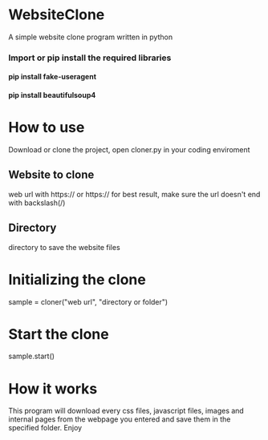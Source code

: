 # WebsiteClone
A simple website clone program written in python
### Import or pip install the required libraries
#### pip install fake-useragent
#### pip install beautifulsoup4
# How to use
Download or clone the project, open cloner.py in your coding enviroment

## Website to clone
web url with https:// or https:// for best result, make sure the url doesn't end with backslash(/)
## Directory
directory to save the website files <The directory will be created inside your current working directory>
# Initializing the clone
sample = cloner("web url", "directory or folder")
# Start the clone
sample.start()
# How it works
This program will download every css files, javascript files, images and internal pages from the webpage you entered and save them in the specified folder.
  Enjoy
